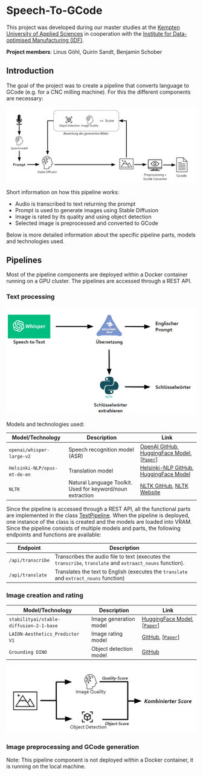# Speech-To-GCode

This project was developed during our master studies at the [Kempten University of Applied Sciences](https://www.hs-kempten.de/en/) in cooperation with the [Institute for Data-optimised Manufacturing (IDF)](https://www.hs-kempten.de/en/research/research-institutes/institute-for-data-optimized-manufacturing-idf).

**Project members**: Linus Göhl, Quirin Sandt, Benjamin Schober

## Introduction

The goal of the project was to create a pipeline that converts language to GCode (e.g. for a CNC milling machine). For this the different components are necessary:

![Complete Pipeline](./.assets/complete-pipeline.png)

Short information on how this pipeline works:

- Audio is transcribed to text returning the prompt
- Prompt is used to generate images using Stable Diffusion
- Image is rated by its quality and using object detection
- Selected image is preprocessed and converted to GCode

Below is more detailed information about the specific pipeline parts, models and technologies used.

## Pipelines

Most of the pipeline components are deployed within a Docker container running on a GPU cluster. The pipelines are accessed through a REST API.

### Text processing

![Text processing pipeline](./.assets/text-pipeline.png)

Models and technologies used:

| Model/Technology | Description | Link |
| --- | --- | --- |
| ``openai/whisper-large-v2`` | Speech recognition model (ASR) | [OpenAI GitHub](https://github.com/openai/whisper), [HuggingFace Model](https://huggingface.co/openai/whisper-large-v2), [[`Paper`](https://arxiv.org/abs/2212.04356)] |
| ``Helsinki-NLP/opus-mt-de-en`` | Translation model | [Helsinki-NLP GitHub](https://github.com/Helsinki-NLP/OPUS-MT-train/blob/master/models/de-en/README.md), [HuggingFace Model](https://huggingface.co/Helsinki-NLP/opus-mt-de-en) |
| ``NLTK`` | Natural Language Toolkit. Used for keyword/noun extraction | [NLTK GitHub](https://github.com/nltk/nltk), [NLTK Website](https://www.nltk.org/) |

Since the pipeline is accessed through a REST API, all the functional parts are implemented in the class [TextPipeline](./server/api/pipelines/text/TextPipeline.py). When the pipeline is deployed, one instance of the class is created and the models are loaded into VRAM. Since the pipeline consists of multiple models and parts, the following endpoints and functions are available:

| Endpoint |  Description |
| --- | --- |
| ``/api/transcribe`` | Transcribes the audio file to text (executes the ``transcribe``, ``translate`` and ``extraact_nouns`` function). |
| ``/api/translate`` | Translates the text to English (executes the ``translate`` and ``extract_nouns`` function) |

### Image creation and rating

| Model/Technology | Description | Link |
| --- | --- | --- |
| ``stabilityai/stable-diffusion-2-1-base`` | Image generation model | [HuggingFace Model](https://huggingface.co/stabilityai/stable-diffusion-2-1-base), [[`Paper`](https://arxiv.org/abs/2112.10752)] |
| ``LAION-Aesthetics_Predictor V1`` | Image rating model | [GitHub](https://github.com/LAION-AI/aesthetic-predictor), [[`Paper`](https://arxiv.org/abs/2303.05499)] |
| ``Grounding DINO`` | Object detection model | [GitHub](https://github.com/IDEA-Research/GroundingDINO)

![Rating pipeline](./.assets/rating-pipeline.png)

### Image preprocessing and GCode generation

Note: This pipeline component is not deployed within a Docker container, it is running on the local machine.
